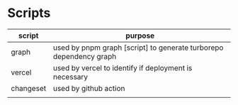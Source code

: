 # Scripts

| script    | purpose                                                            |
| --------- | ------------------------------------------------------------------ |
| graph     | used by pnpm graph [script] to generate turborepo dependency graph |
| vercel    | used by vercel to identify if deployment is necessary              |
| changeset | used by github action                                              |
|           |                                                                    |
